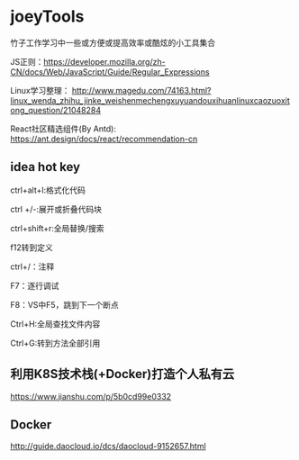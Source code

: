# joeyTools
竹子工作学习中一些或方便或提高效率或酷炫的小工具集合

JS正则：https://developer.mozilla.org/zh-CN/docs/Web/JavaScript/Guide/Regular_Expressions

Linux学习整理： http://www.magedu.com/74163.html?linux_wenda_zhihu_jinke_weishenmechengxuyuandouxihuanlinuxcaozuoxitong_question/21048284

React社区精选组件(By Antd):  https://ant.design/docs/react/recommendation-cn

## idea hot key

ctrl+alt+l:格式化代码

ctrl  +/-:展开或折叠代码块

ctrl+shift+r:全局替换/搜索

f12转到定义

ctrl+/：注释

F7：逐行调试

F8：VS中F5，跳到下一个断点

Ctrl+H:全局查找文件内容

Ctrl+G:转到方法全部引用

## 利用K8S技术栈(+Docker)打造个人私有云

https://www.jianshu.com/p/5b0cd99e0332

## Docker

http://guide.daocloud.io/dcs/daocloud-9152657.html
